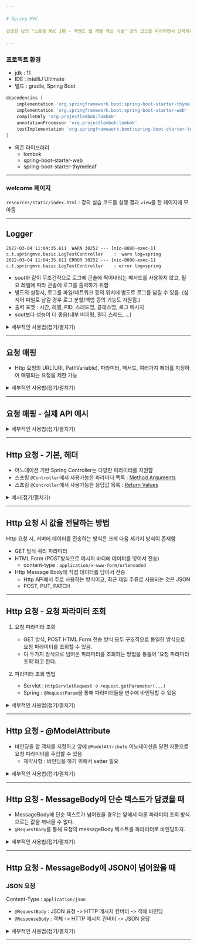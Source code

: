 ```yaml
---

# Spring MVC

김영한 님의 "스프링 MVC 1편 - 백엔드 웹 개발 핵심 기술" 강의 코드를 따라치면서 간략하게나마 학습정리를 조금씩 하기 위한 Repository

---
```


### 프로젝트 환경

- jdk : 11
- IDE : intelliJ Ultimate
- 빌드 : gradle, Spring Boot
```groovy
dependencies {
	implementation 'org.springframework.boot:spring-boot-starter-thymeleaf'
	implementation 'org.springframework.boot:spring-boot-starter-web'
	compileOnly 'org.projectlombok:lombok'
	annotationProcessor 'org.projectlombok:lombok'
	testImplementation 'org.springframework.boot:spring-boot-starter-test'
}
```
- 의존 라이브러리
  - lombok
  - spring-boot-starter-web
  - spring-boot-starter-thymeleaf

---

### welcome 페이지
`resources/static/index.html` : 강의 실습 코드들 실행 결과 `view`를 한 페이지에 모아둠

---

## Logger

```
2022-03-04 11:04:35.611  WARN 30252 --- [nio-8080-exec-1] c.t.springmvc.basic.LogTestController    :  warn log=spring
2022-03-04 11:04:35.611 ERROR 30252 --- [nio-8080-exec-1] c.t.springmvc.basic.LogTestController    : error log=spring
```
- sout과 같이 무조건적으로 로그에 콘솔에 찍어내리는 메서드를 사용하지 않고, 필요 레벨에 따라 콘솔에 로그를 출력하기 위함
- 별도의 설정시, 로그를 파일/네트워크 등의 위치에 별도로 로그를 남길 수 있음. (심지어 파일로 남길 경우 로그 분할/백업 등의 기능도 지원됨.)
- 출력 포맷 : 시간, 레벨, PID, 스레드명, 클래스명, 로그 메시지
- sout보다 성능이 더 좋음(내부 버퍼링, 멀티 스레드, ...)

<details>
<summary>세부적인 사용법(접기/펼치기)</summary>
<div markdown="1">



![slf4j.jpg](img/slf4j.jpg)

- 스프링부트에서는 기본적으로 로깅 라이브러리로 slf4j를 제공함
  - 인터페이스 : slf4j
  - 구현체 : Logback
```properties
##root 경로와 그 하위 로그 레벨 설정을 info로(기본값)
logging.level.root=info

##com.ttasjwi.springmvc 패키지와 그 하위 로그 레벨 설정
logging.level.com.ttasjwi.springmvc=debug
```
- 로그 레벨을 설정파일에서 조절 가능. (application.properties, yml, ...)
- `logging.level.패키지경로...=레벨` : 로길 레벨 조정(패키지 경로 및 그 하위에 대하여)
- 디폴트로 `root` 경로의 로그 레벨은 info로 잡혀있음.
- root의 레벨을 info 아래로 두면 라이브러리 수준의 로그까지 다 잡혀버림... 보통은 root 경로는 info로 두고, 하위 경로에서 필요에 따라 debug 수준으로 잡음

```java
//@Slf4j 롬복이 자동으로 Logger를 log 변수에 생성해줌
//@Controller : 일반적으로 반환타입이 view
@RestController // Http 응답 Body에 반환
public class LogTestController {

    private final Logger log = LoggerFactory.getLogger(getClass());

    @RequestMapping("/log-test")
    public String logTest() {
        String name = "spring";

        //log.trace("trace log="+name); 문자열 결합 : 로그에 안 찍히는데도 실제로 연산을 수행하는 비용이 발생함. 쓰지 말 것
        log.trace("trace log={}", name); // 로그의 설정 레벨보다 낮을 경우 실행조차 되지 않음.
        log.debug("debug log={}", name);
        log.info(" info log={}", name);
        log.warn(" warn log={}", name);
        log.error("error log={}", name);
        return "ok";
    }

}
```
- 로거 생성시 `LoggerFactory.getLogger(클래스)`을 통해 Logger를 받아온뒤 사용 가능
  - 롬복에서 지원하는 `@Slf4j` 어노테이션을 달아주면 위의 작업을 자동으로 수행해줌.("log" 변수로 받아옴)
- 로깅 레벨을 trace, debug, info, warn, error 수준으로 지정할 수 있음.
  - debug : 주로 개발 단계에서 사용
  - info : 주로 배포, 운영 단계에서 사용

### 잘못된 로그 사용법
```java
log.trace("trace log="+name);
```
- 설정된 레벨보다 낮은 레벨의 로그라서 출력되지 않더라도 실제로 문자열 결합 연산이 수행되는 비용이 발생함

### 올바른 로그 사용법
```java
log.trace("trace log={}",name);
```
- 설정된 레벨보다 낮은 로그의 경우 실행되지 않음


</div>
</details>


---

## 요청 매핑
- Http 요청의 URL(URI, PathVariable), 파라미터, 메서드, 여러가지 헤더를 지정하여 매핑되는 요청을 제한 가능

<details>
<summary>세부적인 사용법(접기/펼치기)</summary>
<div markdown="1">

### @RestController
```java
@RestController
public class MappingController {
```
- `@RestController` : 클래스 앞에 선언. 모든 메서드의 반환 값에 대하여 반환 값으로 뷰를 찾지 않고, 반환객체를 HTTP 바디에 바로 입력

### @RequestMapping
```java
@RequestMapping(value="/mapping-get-v1", method = RequestMethod.GET)
public String mappingGetV1() {
    log.info("mappingGetV1");
    return "ok";
}
```
```java
@GetMapping(value="/mapping-get-v2")
public String mappingGetV2() {
    log.info("mappingGetV2");
    return "ok";
}
```
- value(디폴트) : url URL 호출이 오면 이 메서드가 실행되도록 함
  - 배열로 지정시 다중 설정 가능(예: `{"/hello-basic", "/hello-go"}`)
- method(메서드) : HTTP 메서드. 축약된 어노테이션이 따로 존재하는데, 현업에선 이들을 주로 사용
  - GET -> `@GetMapping`
  - POST -> `@PostMapping`
  - PUT -> `@PutMapping`
  - PATCH -> `@PatchMapping`
  - DELETE -> `@DeleteMapping`


### @RequestMapping - PathVariable
```java
@GetMapping("/mapping/{userId}")
public String mappingPath(@PathVariable String userId) {
    log.info("mappingPath userId={}", userId);
    return "ok";
}
```
```java
@GetMapping("/mapping/users/{userId}/orders/{orderId}")
public String mappingPath(@PathVariable String userId, @PathVariable Long orderId) {
    log.info("mappingPath userId={}, orderId={}", userId, orderId);
    return "ok";
}
```
- 파라미터 앞에, `@PathVariable("경로변수명")`을 지정하여 요청의 경로변수를 사용할 수 있음
- 변수명이 같으면 ()를 생략해도 된다. 
  - 예) @PathVariable("userId") String userId -> @PathVariable userId
- 복수의 `pathVariable`도 사용 가능하다.

### @RequestMapping - 특정 Parameter
```java
@GetMapping(value="/mapping-param", params="mode=debug")
public String mappingParam() {
    log.info("mappingParam");
    return "ok";
}
```
- 특정 파라미터가 있거나 없는 조건식을 추가할 수 있음. 잘 사용되진 않는다.
  - "mode" - 모든 mode 파라미터에 대해
  - "!mode" - mode가 아닌 파라미터
  - "mode=debug" : mode가 debug일 때
  - "mode!=debug" : mode가 debug가 아닐 때
- 배열로 지정할 경우 `or`로 취급됨.
  - `params = {"mode="debug","data="good"}`

### @RequestMapping - 특정 Header
```java
@GetMapping(value="/mapping-header", headers="mode=debug")
public String mappingHeader() {
        log.info("mappingHeader");
        return "ok";
}
```
- 특정 헤더가 있거나 없는 조건식을 추가할 수 있음.
  - "mode" - 모든 mode 파라미터에 대해
  - "!mode" - mode가 아닌 파라미터
  - "mode=debug" : mode가 debug일 때
  - "mode!=debug" : mode가 debug가 아닐 때

### @RequestMapping - Content-Type 기반 매핑
```java
@PostMapping(value = "/mapping-consume", consumes = MediaType.APPLICATION_JSON_VALUE)
public String mappingConsumes() {
    log.info("mappingConsumes");
    return "ok";
}
```
- consume : 소비하다 - 요청 Content-Type
  - `consumes="application/json"` : json
  - `consumes="!application/json"` : json이 아닌
  - `consumes="application/*"` : application/*에 해당하는
  - `consumes="*\/*"` : 모든
  - `MediaType.APPLICATION_JSON_VALUE` : `"application/json"`을 상수화

### @RequestMapping - Accept 헤더 기반
```java
@PostMapping(value = "/mapping-produce", produces = MediaType.TEXT_HTML_VALUE)
public String mappingProduces() {
    log.info("mappingProduces");
    return "ok";
}
```
- Accept : 클라이언트가 선호하는 미디어 타입
  - `produces="text/html"`
  - `produces="!text/html"`
  - `produces="text/*"`
  - `produces="*\/*"`
  - `produces = MediaType.TEXT_HTML_VALUE`

</div>
</details>

---

## 요청 매핑 - 실제 API 예시

<details>
<summary>세부적인 사용법(접기/펼치기)</summary>
<div markdown="1">

```java
@RestController
@RequestMapping("/mapping/users")
public class MappingClassController {

    @GetMapping
    public String users() {
        return "get users";
    }

    @PostMapping
    public String addUser() {
        return "post user";
    }

    @GetMapping("/{userId}")
    public String findUser(@PathVariable String userId) {
        return "get userId="+ userId;
    }

    @PatchMapping("/{userId}")
    public String updateUser(@PathVariable String userId) {
        return "patch userId="+ userId;
    }

    @DeleteMapping("/{userId}")
    public String deleteUser(@PathVariable String userId) {
        return "delete userId="+ userId;
    }
}
```
![Postman_RequestMapping.png](img/Postman_RequestMapping.png)

- 클래스 레벨에서 `@RequestMapping(상위 path)`을 두고, 메서드 레벨에서 `@RequestMapping(하위 path)`를 지정하여 중복되는 경로부분을 생략할 수 있다.
- 실제 `Postman`으로 테스트를 해보면 반환된 문자열이 httpResponse Body에 그대로 담김

</div>
</details>

---

## Http 요청 - 기본, 헤더

- 어노테이션 기반 Spring Controller는 다양한 파라미터를 지원함
- 스프링 `@Controller`에서 사용가능한 파라미터 목록 : <a href="https://docs.spring.io/spring-framework/docs/current/reference/html/web.html#mvc-ann-arguments" target="_blank">Method Arguments</a>
- 스프링 `@Controller`에서 사용가능한 응답값 목록 : <a href="https://docs.spring.io/spring-framework/docs/current/reference/html/web.html#mvc-ann-return-types" target="_blank">Return Values</a>
<details>
<summary>예시(접기/펼치기)</summary>
<div markdown="1">

```java
@RequestMapping("/headers")
public String headers(HttpServletRequest request,
                      HttpServletResponse response,
                      HttpMethod httpMethod,
                      Locale locale,
                      @RequestHeader MultiValueMap<String, String> headerMap,
                      @RequestHeader("host") String host,
                      @CookieValue(value="myCookie", required = false) String cookie){
```
- `HttpServletRequest`, `HttpServletResponse`
- `HttpMethod`
- `Locale`
- `@RequestHeader MultiValueMap<String,String>` : 모든 HttpRequest 헤더
  - MultiValueMap : 한 key에 여러 value를 받을 수 있음. 꺼낼 때 get 메서드 호출 시, 배열로 받아짐.
- `@RequestHeader("key") String value` : 특정 헤더 조회
  - value : 조회 헤더
  - required : 필수값 여부(true이면 필수, false이면 필수 아님)
  - defaultValue : 기본값 지정

- `@CookieValue("key") String value` : 특정 쿠키 조회
  - value : 조회 쿠키
  - required : 필수값 여부(true이면 필수, false이면 필수 아님)
  - defaultValue : 기본값 지정


</div>
</details>

---

## Http 요청 시 값을 전달하는 방법

Http 요청 시, 서버에 데이터를 전송하는 방식은 크게 다음 세가지 방식이 존재함

- GET 방식 쿼리 파라미터
- HTML Form (POST방식으로 메시지 바디에 데이터를 넣어서 전송)
  - content-type : `application/x-www-form/urlencoded`
- Http Message Body에 직접 데이터를 담아서 전송
  - Http API에서 주로 사용하는 방식이고, 최근 제일 주류로 사용되는 것은 JSON
  - POST, PUT, PATCH

---

## Http 요청 - 요청 파라미터 조회

1. 요청 파라미터 조회
   - GET 방식, POST HTML Form 전송 방식 모두 구조적으로 동일한 방식으로 요청 파라미터를 조회할 수 있음.
   - 이 두가지 방식으로 넘어온 파라미터를 조회하는 방법을 통틀어 '요청 파라미터 조회'라고 한다.


2. 파라미터 조회 방법
   - Servlet : `HttpServletRequest` -> `request.getParameter(...)`
   - Spring : `@RequestParam`을 통해 파라미터들을 변수에 바인딩할 수 있음

<details>
<summary>세부적인 사용법(접기/펼치기)</summary>
<div markdown="1">

### V1 : HttpServletRequest을 통한 요청 파라미터 조회
```java
    @RequestMapping("/request-param-v1")
    public void requestParamV1(HttpServletRequest request, HttpServletResponse response) throws IOException {
        String username = request.getParameter("username");
        int age = Integer.parseInt(request.getParameter("age"));
        log.info("username={}, age={}", username, age);

        response.getWriter().write("ok");
    }
```
- `request.getParmeter(...)`을 통해 값 받아오기

### V2 : @RequestParam 어노테이션
```java
    @RequestMapping("/request-param-v2")
    @ResponseBody
    public String requestParamV2(
            @RequestParam("username") String memberName,
            @RequestParam("age") int memberAge) {
        log.info("username={}, age={}", memberName, memberAge);
        return "ok";
    }
```
- `@RequestParam("파라미터명") 변수타입 변수명`
  - 파라미터 이름을 통해 변수에 바로 대입

### V3 : 파라미터명과 변수명이 같으면 @RequestParam(...)의 속성 생략 가능
```java
    @RequestMapping("/request-param-v3")
    @ResponseBody
    public String requestParamV3(
            @RequestParam String username,
            @RequestParam int age) {
        log.info("username={}, age={}", username, age);
        return "ok";
    }
```
- `@RequestParam("파라미터명") 변수타입 변수명`에서 파라미터명과 변수명이 같을 경우
- `@RequestParam(name="xxx")`에서 속성 생략 가능

### V4 : @RequestParam 생략
```java
    @RequestMapping("/request-param-v4")
    @ResponseBody
    public String requestParamV4(String username, int age) {
        log.info("username={}, age={}", username, age);
        return "ok";
    }
```
- 위의 단계에서 심지어 `@RequestParam`을 생략 가능
- 하지만 여기까지 오면 매우 생략이 과한 면이 있어서 의미를 명확히 하는 차원에서는 V3 정도가 적당하다는 김영한님의 의견이 있음.

### 파라미터 필수 여부 : @RequestParam(required=...)
```java
    @RequestMapping("/request-param-required")
    @ResponseBody
    public String requestParamRequired(
            @RequestParam(required = true) String username,
            @RequestParam(required = false) Integer age) {
        // int age <- null이 들어갈 수 없음

        log.info("username={}, age={}", username, age);
        return "ok";
    }
```
- required 지정을 통해, 값의 필수 여부를 설정할 수 있음
  - true : 값이 필수로 존재해야함
  - false : 값이 없어도 됨.
- 하지만, `required=false`일때 변수가 기본형인 경우 모순이 발생함.
  - 기본형은 null 값을 가질 수 없음
  - null을 가질 수 있는 래퍼클래스로 변수타입을 변경하거나, defaultValue를 지정
  - 또한, 요청이 올 때 `request=`의 형식으로 데이터가 전송되면 빈 문자열 `""`이 넘어오는 문제가 있음.

### 파라미터 기본값 지정 : @RequestParam(defaultValue=...)
```java
@RequestMapping("/request-param-default")
@ResponseBody
public String requestParamDefault(
        @RequestParam(defaultValue = "guest") String username,
        @RequestParam(defaultValue = "-1") int age) {
    log.info("username={}, age={}", username, age);
    return "ok";
}
```
- defaultValue를 지정하여 파라미터에 값이 전달되지 않을 때에 대해서도 기본값을 적용할 수 있음.
- 빈 문자열이 온 경우에 대해서도 기본값이 적용됨
- defaultValue를 지정하면 required 속성이 의미가 없음
  - 값이 없더라도 기본값이 지정되므로 결국 무조건 값이 존재하게 됨

## 요청 파라미터를 Map으로 조회하기
```java
@RequestMapping("/request-param-map")
@ResponseBody
public String requestParamMap(@RequestParam Map<String, Object> paramMap) {
    log.info("username={}, age={}", paramMap.get("username"), paramMap.get("age"));
    return "ok";
}
```
- 파라미터를 Map으로 받아서 조회할 수 있음.
- 동일 파라미터에 대해, 여러개의 값이 존재할 경우 `MultiValueMap`을 사용
  - 이 경우 get("파라미터명")을 통해 값을 꺼낼 경우 배열로 꺼낼 수 있음

</div>
</details>

---

## Http 요청 - @ModelAttribute
- 바인딩을 할 객체를 지정하고 앞에 `@ModelAttribute` 어노테이션을 달면 자동으로 요청 파라미터를 주입할 수 있음
  - 제약사항 : 바인딩을 하기 위해서 setter 필요

<details>
<summary>세부적인 사용법(접기/펼치기)</summary>
<div markdown="1">

### V1 : @ModelAttribute를 통한 파라미터 바인딩  
```java
@RequestMapping("/model-attribute-v1")
@ResponseBody
public String modelAttributeV1(@ModelAttribute HelloData helloData) {
    log.info("username={}, age={}", helloData.getUsername(), helloData.getAge());
    //log.info("HelloData={}", helloData);
    return "ok";
}
```
`@ModelAttribute`를 통해 파라미터를 통해 넘어온 값을 객체에 바로 바인딩 가능
  - 객체 생성
  - 객체에 요청 파라미터의 이름으로 프로퍼티를 찾아서, setter를 호출 후 바인딩
  - 타입이 맞지 않는 값이 넘어올 경우 BindException 발생

### V2 : @ModelAttribute 생략
```java
@RequestMapping("/model-attribute-v2")
@ResponseBody
public String modelAttributeV2(HelloData helloData) {
    log.info("username={}, age={}", helloData.getUsername(), helloData.getAge());
    //log.info("HelloData={}", helloData);
    return "ok";
}
```
- `@ModelAttribute`를 생략할 수 있다. 그런데, `@RequestParam`도 생략 가능해서 혼란을 야기함
- 스프링에서는 `@RequestParam`, `@ModelAttribute` 어노테이션 생략 시 다음 규칙을 적용함
  - 기본형 : `@RequestParam`
  - 객체 : `@ModelAttribute` (단, argument resolver로 지정해둔 타입은 적용되지 않는다.)

</div>
</details>

---

## Http 요청 - MessageBody에 단순 텍스트가 담겼을 때
- MessageBody에 단순 텍스트가 넘어왔을 경우는 앞에서 다룬 파라미터 조회 방식으로는 값을 꺼내올 수 없다.
- `@RequestBody`를 통해 요청의 messageBody 텍스트를 파라미터로 바인딩하자.

<details>
<summary>세부적인 사용법(접기/펼치기)</summary>
<div markdown="1">

### V1 : 서블릿
```java
@PostMapping("/request-body-string-v1")
public void requestBodyString(HttpServletRequest request, HttpServletResponse response) throws IOException {
        ServletInputStream inputStream = request.getInputStream();
        String messageBody = StreamUtils.copyToString(inputStream, StandardCharsets.UTF_8);

        log.info("messageBody={}", messageBody);
        response.getWriter().write("ok");
        }
```
- request로부터 inputStream을 받아옴.
- `StreamUtils.copyToString(inputStream, 인코딩)`을 통해 messageBody를 얻어냄
- 응답 시 문자를 응답 messageBody에 담고싶을 경우 response.getWriter를 통해 writer를 얻어낸뒤 write를 통해 메시지 바디에 값을 담아 전송

### V2 : inputStream, writer를 파라미터에 넣기
```java
@PostMapping("/request-body-string-v2")
public void requestBodyStringV2(InputStream inputStream, Writer responseWriter) throws IOException {
    String messageBody = StreamUtils.copyToString(inputStream, StandardCharsets.UTF_8);

    log.info("messageBody={}", messageBody);
    responseWriter.write("ok");
}
```
- `HttpServletRequest`로부터 inputStream을 가져오는 과정을 생략
- `HttpServletResponse`로부터 writer를 가져오는 과정을 생략

### V3 : HttpEntity 사용
```java
@PostMapping("/request-body-string-v3")
public HttpEntity<String> requestBodyStringV3(HttpEntity<String> httpEntity) throws IOException {
    String messageBody = httpEntity.getBody();
    log.info("messageBody={}", messageBody);

    return new HttpEntity<>("ok");
}
```
- `HttpEntity<String>` : HttpHeader, body 정보를 편리하게 조회, 설정할 수 있음.
  - `getBody()` : 메시지 바디 정보를 직접 조회
  - 반환으로 넘길 경우, 응답 메시지 바디에 문자열을 바로 넘김
- `HttpEntity<String>`을 상속받은 RequestEntity, ResponseEntity를 사용하면 더 추가적인 기능을 사용할 수 있음.
  - RequestEntity : HttpMethod, url 정보 추가
  - ResponseEntity : Http상태 코드 설정 가능
    - 예) `return new ResponseEntity<String>("hello", responseHeaders, HttpStatus.CREATED);`
- 원리 : 스프링 MVC 내부에서 HTTP 메시지 바디를 읽고, 문자나 객체로 변환해주는 '메시지 컨버터' 기능을 사용하기 때문.

### V4 : @RequestBody, @ResponseBody 어노테이션 사용
```java
@ResponseBody
@PostMapping("/request-body-string-v4")
public String requestBodyStringV4(@RequestBody String messageBody) throws IOException {
    log.info("messageBody={}", messageBody);
    return "ok";
}
```
- `@RequestBody` : HttpRequest의 MessageBody를 바인딩
- `@ResponseBody` : HttpResponse의 MessageBody에 문자열을 그대로 반환

</div>
</details>

---

## Http 요청 - MessageBody에 JSON이 넘어왔을 때

### JSON 요청
Content-Type : `application/json`
- `@RequestBody` : JSON 요청 -> HTTP 메시지 컨버터 -> 객체 바인딩
- `@ResponseBody` : 객체 -> HTTP 메시지 컨버터 -> JSON 응답

<details>
<summary>세부적인 사용법(접기/펼치기)</summary>
<div markdown="1">

### V1 : 서블릿 
```java
private ObjectMapper objectMapper = new ObjectMapper();

@PostMapping("/request-body-json-v1")
public void requestBodyJsonV1(HttpServletRequest request, HttpServletResponse response) throws IOException {
    ServletInputStream inputStream = request.getInputStream();
    String messageBody = StreamUtils.copyToString(inputStream, StandardCharsets.UTF_8);

    log.info("messageBody={}", messageBody);

    HelloData helloData = objectMapper.readValue(messageBody, HelloData.class);
    log.info("username={}, age={}", helloData.getUsername(), helloData.getAge());
    response.getWriter().write("ok");
}
```
- `HttpServletRequest` -> `inputStream` -> `messageBody` -> ObjectMapper -> 객체
- Body의 JSON 문자 데이터를 가져오고, 이를 ObjectMapper를 객체로 바인딩한다.

### V2 : @RequestBody로 문자열에 바인딩
```java
@PostMapping("/request-body-json-v2")
@ResponseBody
public String requestBodyJsonV2(@RequestBody String messageBody) throws IOException {
    log.info("messageBody={}", messageBody);
    HelloData helloData = objectMapper.readValue(messageBody, HelloData.class);
    log.info("username={}, age={}", helloData.getUsername(), helloData.getAge());
    return "ok";
}
```
- 앞에서 학습한 `@RequestBody`를 통해 문자열에 바인딩
- `HttpServletRequest -> inputStream -> 메시지바디` 의 과정을 생략함

### V3 : @RequestBody로 바로 객체에 바인딩
```java
@PostMapping("/request-body-json-v3")
@ResponseBody
public String requestBodyJsonV3(@RequestBody HelloData helloData) {
    log.info("username={}, age={}", helloData.getUsername(), helloData.getAge());
    return "ok";
}
```
- `@RequestBody`로 JSON 요청(`Content-Type : application/json`)을 바로 객체에 바인딩할 수 있다.
  - 이 과정에서 **Http 메시지 컨버터**가 개입하여 앞에서의 과정들을 대신 수행해준다.
- 이때 `@ResponseBody`는 생략할 수 없다.
  - 어노테이션 생략 시 : 기본형은 `@RequestParam`, 객체는 `@ModelAttribute`로 처리하기 때문

### V4 : @RequestBody 대신 HttpEntity 사용
```java
@PostMapping("/request-body-json-v4")
@ResponseBody
public String requestBodyJsonV4(HttpEntity<HelloData> data) {
    HelloData helloData = data.getBody();
    log.info("username={}, age={}", helloData.getUsername(), helloData.getAge());
    return "ok";
}
```
- `@RequestBody` 대신 `HttpEntity<...>`을 사용해도 됨
  - 이 때도 **Http 메시지 컨버터**가 개입하여 앞에서의 과정들을 대신 수행해준다.

### V5 : @ResponseBody + 객체 반환
```java
@PostMapping("/request-body-json-v5")
@ResponseBody
public HelloData requestBodyJsonV5(@RequestBody HelloData helloData) {
    log.info("username={}, age={}", helloData.getUsername(), helloData.getAge());
    return helloData;
}
```
- `@ResponseBody` 어노테이션을 달았을 때, 반환 객체를 Http메시지 컨버터가 개입하여 JSON 응답으로 변환하도록 해준다.
  - 이때 클라이언트의 Accept에 대응한 메시지 컨버터가 개입함. (`application/json`, text, ... 각각에 맞게)

</div>
</details>

---